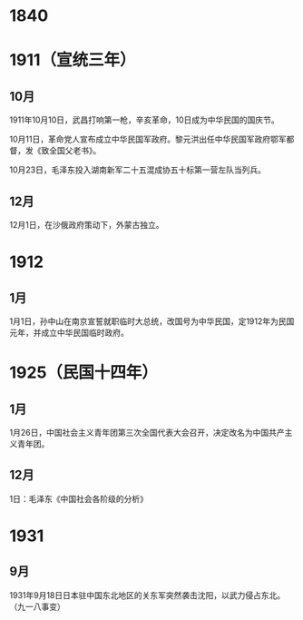 # 1840

# 1911（宣统三年）

## 10月

1911年10月10日，武昌打响第一枪，辛亥革命，10日成为中华民国的国庆节。

10月11日，革命党人宣布成立中华民国军政府。黎元洪出任中华民国军政府鄂军都督，发《致全国父老书》。

10月23日，毛泽东投入湖南新军二十五混成协五十标第一营左队当列兵。

## 12月

12月1日，在沙俄政府策动下，外蒙古独立。

# 1912

## 1月

1月1日，孙中山在南京宣誓就职临时大总统，改国号为中华民国，定1912年为民国元年，并成立中华民国临时政府。

# 1925（民国十四年）

## 1月

1月26日，中国社会主义青年团第三次全国代表大会召开，决定改名为中国共产主义青年团。

## 12月

1日：毛泽东《中国社会各阶级的分析》



# 1931

## 9月

1931年9月18日日本驻中国东北地区的关东军突然袭击沈阳，以武力侵占东北。（九一八事变）